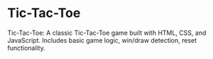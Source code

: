 # Tic-Tac-Toe
Tic-Tac-Toe: A classic Tic-Tac-Toe game built with HTML, CSS, and JavaScript. Includes basic game logic, win/draw detection, reset functionality.
